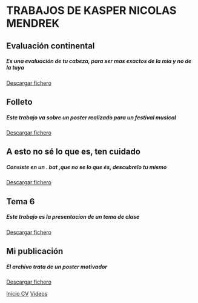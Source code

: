 <h1>TRABAJOS DE KASPER NICOLAS MENDREK</h1>

<h2>Evaluación continental</h2>

<h5>Es una evaluación de tu cabeza, para ser mas exactos de la mia y no de la tuya </h5>

[Descargar fichero](./Trabajos/evaluatusconocimientos.docx)

<h2>Folleto</h2>

<h5>Este trabajo va sobre un poster realizado para un festival musical</h5>

[Descargar fichero](./Trabajos/folleto.docx)

<h2>A esto no sé lo que es, ten cuidado</h2>

<h5>Consiste en un . bat ,que no se lo que és, descubrelo tu mismo</h5>

[Descargar fichero](./Trabajos/snnsnsns.bat)

<h2>Tema 6</h2>

<h5>Este trabajo es la presentacion de un tema de clase</h5>

[Descargar fichero](./Trabajos/tema6.pptx)

<h2>Mi publicación</h2>

<h5>El archivo trata de un poster motivador</h5>

[Descargar fichero](./Trabajos/My_Post_2_.odg)



[Inicio CV](README.md) [Videos](videos.md)

